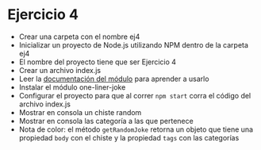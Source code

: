 # Ejercicio 4

* Crear una carpeta con el nombre ej4
* Inicializar un proyecto de Node.js utilizando NPM dentro de la carpeta ej4
* El nombre del proyecto tiene que ser Ejercicio 4
* Crear un archivo index.js
* Leer la [documentación del módulo](https://www.npmjs.com/package/one-liner-joke) para aprender a usarlo
* Instalar el módulo one-liner-joke
* Configurar el proyecto para que al correr `npm start` corra el código del archivo index.js
* Mostrar en consola un chiste random
* Mostrar en consola las categoría a las que pertenece
* Nota de color: el método `getRandomJoke` retorna un objeto que tiene una propiedad `body` con el chiste y la propiedad `tags` con las categorías